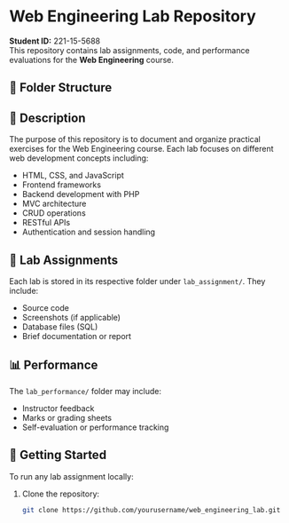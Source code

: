 # Web Engineering Lab Repository

**Student ID:** 221-15-5688  
This repository contains lab assignments, code, and performance evaluations for the **Web Engineering** course.

## 📁 Folder Structure


## 📌 Description

The purpose of this repository is to document and organize practical exercises for the Web Engineering course. Each lab focuses on different web development concepts including:

- HTML, CSS, and JavaScript
- Frontend frameworks
- Backend development with PHP
- MVC architecture
- CRUD operations
- RESTful APIs
- Authentication and session handling

## 🧪 Lab Assignments

Each lab is stored in its respective folder under `lab_assignment/`. They include:

- Source code
- Screenshots (if applicable)
- Database files (SQL)
- Brief documentation or report

## 📊 Performance

The `lab_performance/` folder may include:

- Instructor feedback
- Marks or grading sheets
- Self-evaluation or performance tracking

## 🚀 Getting Started

To run any lab assignment locally:

1. Clone the repository:
   ```bash
   git clone https://github.com/yourusername/web_engineering_lab.git
